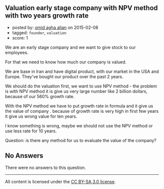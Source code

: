 ## Valuation early stage company with NPV method with two years growth rate

- posted by: [omid agha alian](https://stackexchange.com/users/5754700/omid-agha-alian) on 2015-02-08
- tagged: `founder`, `valuation`
- score: 1

We are an early stage company and we want to give stock to our employees.

For that we need to know how much our company is valued.

We are base in Iran and have digital product, with our market in the USA and Europe. They've bought our product over the past 2 years.

We should do the valuation first, we want to use NPV method - the problem is with NPV method it is give us very large number like 2 billion dollars, because of our 560% growth rate.

With the NPV method we have to put growth rate in formula and it give us the value of company . because of growth rate is very high in first few years it give us wrong value for ten years.

I know something is wrong, maybe we should not use the NPV method or use less rate for 10 years.

Question: is there any method for us to evaluate the value of the company?

## No Answers

There were no answers to this question.


---

All content is licensed under the [CC BY-SA 3.0 license](https://creativecommons.org/licenses/by-sa/3.0/).
